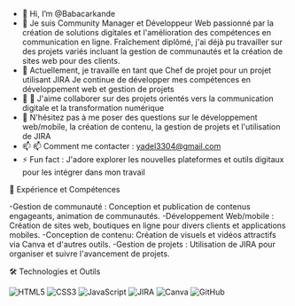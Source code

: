 - 👋 Hi, I’m @Babacarkande
- 👀 Je suis Community Manager et Développeur Web passionné par la création de solutions digitales et l'amélioration des compétences en communication en ligne. Fraîchement diplômé, j'ai déjà pu travailler sur des projets variés incluant la gestion de communautés et la création de sites web pour des clients.
- 🌱 Actuellement, je travaille en tant que Chef de projet pour un projet utilisant JIRA
 Je continue de développer mes compétences en développement web et gestion de projets
- 💞️ 👯 J'aime collaborer sur des projets orientés vers la communication digitale et la transformation numérique
- 💬 N'hésitez pas à me poser des questions sur le développement web/mobile, la création de contenu, la gestion de projets et l'utilisation de JIRA
- 📫 📫 Comment me contacter : yadel3304@gmail.com
- ⚡ Fun fact : J'adore explorer les nouvelles plateformes et outils digitaux pour les intégrer dans mon travail

💼 Expérience et Compétences

-Gestion de communauté : Conception et publication de contenus engageants, animation de communautés.
-Développement Web/mobile : Création de sites web, boutiques en ligne pour divers clients et applications mobiles.
-Conception de contenu: Création de visuels et vidéos attractifs via Canva et d'autres outils.
-Gestion de projets : Utilisation de JIRA pour organiser et suivre l'avancement de projets.

🛠️ Technologies et Outils

![HTML5](https://img.shields.io/badge/html5-%23E34F26.svg?&style=flat-square&logo=html5&logoColor=white)
![CSS3](https://img.shields.io/badge/css3-%231572B6.svg?&style=flat-square&logo=css3&logoColor=white)
![JavaScript](https://img.shields.io/badge/javascript-%23323330.svg?&style=flat-square&logo=javascript&logoColor=%23F7DF1E)
![JIRA](https://img.shields.io/badge/jira-%230A0FFF.svg?&style=flat-square&logo=jira&logoColor=white)
![Canva](https://img.shields.io/badge/canva-%2300C4CC.svg?&style=flat-square&logo=canva&logoColor=white)
![GitHub](https://img.shields.io/badge/github-%23121011.svg?&style=flat-square&logo=github&logoColor=white)

<!---
Babacarkande/Babacarkande is a ✨ special ✨ repository because its `README.md` (this file) appears on your GitHub profile.
You can click the Preview link to take a look at your changes.
--->
